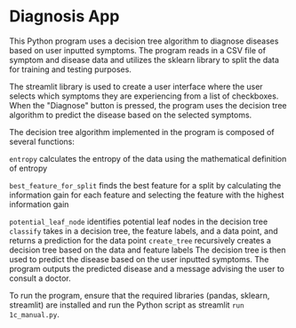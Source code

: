 # Diagnosis App
This Python program uses a decision tree algorithm to diagnose diseases based on user inputted symptoms. The program reads in a CSV file of symptom and disease data and utilizes the sklearn library to split the data for training and testing purposes.

The streamlit library is used to create a user interface where the user selects which symptoms they are experiencing from a list of checkboxes. When the "Diagnose" button is pressed, the program uses the decision tree algorithm to predict the disease based on the selected symptoms.

The decision tree algorithm implemented in the program is composed of several functions:

`entropy` calculates the entropy of the data using the mathematical definition of entropy

`best_feature_for_split` finds the best feature for a split by calculating the information gain for each feature and selecting the feature with the highest information gain

`potential_leaf_node` identifies potential leaf nodes in the decision tree
`classify` takes in a decision tree, the feature labels, and a data point, and returns a prediction for the data point
`create_tree` recursively creates a decision tree based on the data and feature labels
The decision tree is then used to predict the disease based on the user inputted symptoms. The program outputs the predicted disease and a message advising the user to consult a doctor.

To run the program, ensure that the required libraries (pandas, sklearn, streamlit) are installed and run the Python script as streamlit `run 1c_manual.py`.

